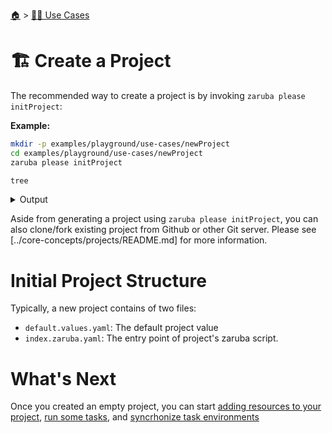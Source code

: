 <!--startTocHeader-->
[🏠](../README.md) > [👷🏽 Use Cases](README.md)
# 🏗️ Create a Project
<!--endTocHeader-->

The recommended way to create a project is by invoking `zaruba please initProject`:

__Example:__

<!--startCode-->
```bash
mkdir -p examples/playground/use-cases/newProject
cd examples/playground/use-cases/newProject
zaruba please initProject

tree
```
 
<details>
<summary>Output</summary>
 
```````
💀 🔎 Job Starting...
         Elapsed Time: 1.329µs
         Current Time: 13:08:54
💀 🏁 Running 🚧 initProject runner (Attempt 1 of 3) on /home/gofrendi/zaruba/docs/examples/playground/use-cases/newProject
💀    🚀 🚧 initProject          /home/gofrendi/zaruba/docs/examples/playground/use-cases/newProject is a zaruba project.
💀 🔥 Exit 🚧 initProject runner (Attempt 1 of 3):
        * bash
        * -c
        *    1 | set -e
             2 | . /home/gofrendi/zaruba/zaruba-tasks/_base/run/bash/shellUtil.sh
             3 | _NORMAL='';_BOLD='';_FAINT='';_ITALIC='';_UNDERLINE='';_BLINK_SLOW='';_BLINK_RAPID='';_INVERSE='';_CONCEAL='';_CROSSED_OUT='';_BLACK='';_RED='';_GREEN='';_YELLOW='';_BLUE='';_MAGENTA='';_CYAN='';_WHITE='';_BG_BLACK='';_BG_RED='';_BG_GREEN='';_BG_YELLOW='';_BG_BLUE='';_BG_MAGENTA='';_BG_CYAN='';_BG_WHITE='';_NO_UNDERLINE='';_NO_INVERSE='';_NO_COLOR='';_ZARUBA_ICON='💀';_SUCCESS_ICON='🎉';_ERROR_ICON='🔥';_START_ICON='🏁';_KILL_ICON='🔪';_INSPECT_ICON='🔎';_RUN_ICON='🚀';_WORKER_ICON='👷';_SCRIPT_ICON='📜';_CONSTRUCTION_ICON='🚧';_CONTAINER_ICON='🐳';_EMPTY='  '
             4 | 
             5 | 
             6 | 
             7 | if [ -f "index.zaruba.yaml" ]
             8 | then
             9 |   echo "${_BOLD}${_RED}$(pwd) is a zaruba project.${_NORMAL}"
            10 |   exit 1
            11 | fi
            12 | git init
            13 | "/home/gofrendi/zaruba/zaruba" file copy "/home/gofrendi/zaruba/zaruba-tasks/chore/initProject/template/" .
            14 | echo ${_SUCCESS_ICON}${_SUCCESS_ICON}${_SUCCESS_ICON}
            15 | echo "${_BOLD}${_YELLOW}Project created${_NORMAL}"
            16 | 
            17 | 
            18 | 
            19 | 
exit status 1
💀 🏁 Running 🚧 initProject runner (Attempt 2 of 3) on /home/gofrendi/zaruba/docs/examples/playground/use-cases/newProject
💀    🚀 🚧 initProject          /home/gofrendi/zaruba/docs/examples/playground/use-cases/newProject is a zaruba project.
💀 🔥 Exit 🚧 initProject runner (Attempt 2 of 3):
        * bash
        * -c
        *    1 | set -e
             2 | . /home/gofrendi/zaruba/zaruba-tasks/_base/run/bash/shellUtil.sh
             3 | _NORMAL='';_BOLD='';_FAINT='';_ITALIC='';_UNDERLINE='';_BLINK_SLOW='';_BLINK_RAPID='';_INVERSE='';_CONCEAL='';_CROSSED_OUT='';_BLACK='';_RED='';_GREEN='';_YELLOW='';_BLUE='';_MAGENTA='';_CYAN='';_WHITE='';_BG_BLACK='';_BG_RED='';_BG_GREEN='';_BG_YELLOW='';_BG_BLUE='';_BG_MAGENTA='';_BG_CYAN='';_BG_WHITE='';_NO_UNDERLINE='';_NO_INVERSE='';_NO_COLOR='';_ZARUBA_ICON='💀';_SUCCESS_ICON='🎉';_ERROR_ICON='🔥';_START_ICON='🏁';_KILL_ICON='🔪';_INSPECT_ICON='🔎';_RUN_ICON='🚀';_WORKER_ICON='👷';_SCRIPT_ICON='📜';_CONSTRUCTION_ICON='🚧';_CONTAINER_ICON='🐳';_EMPTY='  '
             4 | 
             5 | 
             6 | 
             7 | if [ -f "index.zaruba.yaml" ]
             8 | then
             9 |   echo "${_BOLD}${_RED}$(pwd) is a zaruba project.${_NORMAL}"
            10 |   exit 1
            11 | fi
            12 | git init
            13 | "/home/gofrendi/zaruba/zaruba" file copy "/home/gofrendi/zaruba/zaruba-tasks/chore/initProject/template/" .
            14 | echo ${_SUCCESS_ICON}${_SUCCESS_ICON}${_SUCCESS_ICON}
            15 | echo "${_BOLD}${_YELLOW}Project created${_NORMAL}"
            16 | 
            17 | 
            18 | 
            19 | 
exit status 1
💀 🏁 Running 🚧 initProject runner (Attempt 3 of 3) on /home/gofrendi/zaruba/docs/examples/playground/use-cases/newProject
💀    🚀 🚧 initProject          /home/gofrendi/zaruba/docs/examples/playground/use-cases/newProject is a zaruba project.
💀 🔥 Exit 🚧 initProject runner (Attempt 3 of 3):
        * bash
        * -c
        *    1 | set -e
             2 | . /home/gofrendi/zaruba/zaruba-tasks/_base/run/bash/shellUtil.sh
             3 | _NORMAL='';_BOLD='';_FAINT='';_ITALIC='';_UNDERLINE='';_BLINK_SLOW='';_BLINK_RAPID='';_INVERSE='';_CONCEAL='';_CROSSED_OUT='';_BLACK='';_RED='';_GREEN='';_YELLOW='';_BLUE='';_MAGENTA='';_CYAN='';_WHITE='';_BG_BLACK='';_BG_RED='';_BG_GREEN='';_BG_YELLOW='';_BG_BLUE='';_BG_MAGENTA='';_BG_CYAN='';_BG_WHITE='';_NO_UNDERLINE='';_NO_INVERSE='';_NO_COLOR='';_ZARUBA_ICON='💀';_SUCCESS_ICON='🎉';_ERROR_ICON='🔥';_START_ICON='🏁';_KILL_ICON='🔪';_INSPECT_ICON='🔎';_RUN_ICON='🚀';_WORKER_ICON='👷';_SCRIPT_ICON='📜';_CONSTRUCTION_ICON='🚧';_CONTAINER_ICON='🐳';_EMPTY='  '
             4 | 
             5 | 
             6 | 
             7 | if [ -f "index.zaruba.yaml" ]
             8 | then
             9 |   echo "${_BOLD}${_RED}$(pwd) is a zaruba project.${_NORMAL}"
            10 |   exit 1
            11 | fi
            12 | git init
            13 | "/home/gofrendi/zaruba/zaruba" file copy "/home/gofrendi/zaruba/zaruba-tasks/chore/initProject/template/" .
            14 | echo ${_SUCCESS_ICON}${_SUCCESS_ICON}${_SUCCESS_ICON}
            15 | echo "${_BOLD}${_YELLOW}Project created${_NORMAL}"
            16 | 
            17 | 
            18 | 
            19 | 
exit status 1
💀 🔥 Terminating
💀 🔎 Job Ended...
         Elapsed Time: 2.323846355s
         Current Time: 13:08:56
zaruba please initProject  -v '/home/gofrendi/zaruba/docs/examples/playground/use-cases/newProject/default.values.yaml'
🔥 Command   : zaruba please
🔥 Arguments : ["initProject"]
🔥 Stderr    : exit status 1
.
├── default.values.yaml
└── index.zaruba.yaml

0 directories, 2 files
```````
</details>
<!--endCode-->

Aside from generating a project using `zaruba please initProject`, you can also clone/fork existing project from Github or other Git server. Please see [../core-concepts/projects/README.md] for more information.

# Initial Project Structure

Typically, a new project contains of two files:

* `default.values.yaml`: The default project value
* `index.zaruba.yaml`: The entry point of project's zaruba script.

# What's Next

Once you created an empty project, you can start [adding resources to your project](add-resources/README.md), [run some tasks](../run-task/README.md), and [syncrhonize task environments](syncrhonize-task-environments.md)

<!--startTocSubTopic-->
<!--endTocSubTopic-->
